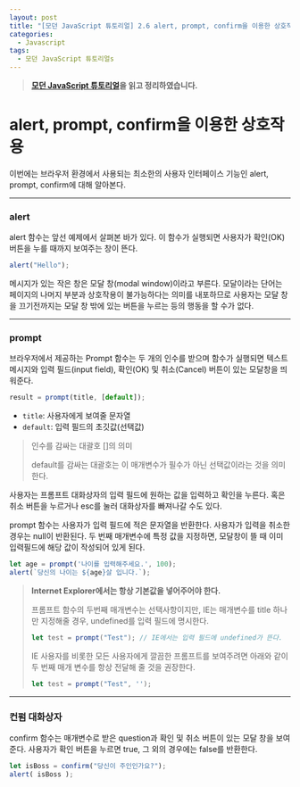 ```yaml
---
layout: post
title: "[모던 JavaScript 튜토리얼] 2.6 alert, prompt, confirm을 이용한 상호작용"
categories:
  - Javascript
tags:
  - 모던 JavaScript 튜토리얼s
---
```


> **[모던 JavaScript 튜토리얼](https://ko.javascript.info/)을 읽고 정리하였습니다.**

# alert, prompt, confirm을 이용한 상호작용

이번에는 브라우저 환경에서 사용되는 최소한의 사용자 인터페이스 기능인 alert, prompt, confirm에 대해 알아본다.

___

### alert

alert 함수는 앞선 예제에서 살펴본 바가 있다. 이 함수가 실행되면 사용자가 확인(OK) 버튼을 누를 때까지 보여주는 창이 뜬다.

```javascript
alert("Hello");
```

메시지가 있는 작은 창은 모달 창(modal window)이라고 부른다. 모달이라는 단어는 페이지의 나머지 부분과 상호작용이 불가능하다는 의미를 내포하므로 사용자는 모달 창을 끄기전까지는 모달 창 밖에 있는 버튼을 누르는 등의 행동을 할 수가 없다.

___

### prompt

브라우저에서 제공하는 Prompt 함수는 두 개의 인수를 받으며 함수가 실행되면 텍스트 메시지와 입력 필드(input field), 확인(OK) 및 취소(Cancel) 버튼이 있는 모달창을 띄워준다.

```javascript
result = prompt(title, [default]);
```

- `title`: 사용자에게 보여줄 문자열
- `default`: 입력 필드의 초깃값(선택값)

> 인수를 감싸는 대괄호 []의 의미
>
> default를 감싸는 대괄호는 이 매개변수가 필수가 아닌 선택값이라는 것을 의미한다.

사용자는 프롬프트 대화상자의 입력 필드에 원하는 값을 입력하고 확인을 누른다. 혹은 취소 버튼을 누르거나 esc를 눌러 대화상자를 빠져나갈 수도 있다.

prompt 함수는 사용자가 입력 필드에 적은 문자열을 반환한다. 사용자가 입력을 취소한 경우는 null이 반환된다. 두 번째 매개변수에 특정 값을 지정하면, 모달창이 뜰 때 이미 입력필드에 해당 값이 작성되어 있게 된다.

```javascript
let age = prompt('나이를 입력해주세요.', 100);
alert(`당신의 나이는 ${age}살 입니다.`); 
```

> **Internet Explorer에서는 항상 기본값을 넣어주어야 한다.**
>
> 프롬프트 함수의 두번째 매개변수는 선택사항이지만, IE는 매개변수를 title 하나만 지정해줄 경우, undefined를 입력 필드에 명시한다. 
>
> ```javascript
> let test = prompt("Test"); // IE에서는 입력 필드에 undefined가 뜬다.
> ```
>
> IE 사용자를 비롯한 모든 사용자에게 깔끔한 프롬프트를 보여주려면 아래와 같이 두 번째 매개 변수를 항상 전달해 줄 것을 권장한다.
>
> ```javascript
> let test = prompt("Test", '');
> ```

___

### 컨펌 대화상자

confirm 함수는 매개변수로 받은 question과 확인 및 취소 버튼이 있는 모달 창을 보여준다. 사용자가 확인 버튼을 누르면 true, 그 외의 경우에는 false를 반환한다.

```javascript
let isBoss = confirm("당신이 주인인가요?");
alert( isBoss );
```